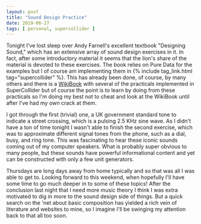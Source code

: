 ```yaml
---
layout: post
title: "Sound Design Practice"
date: 2019-06-27
tags: [ personal, supercollider ]
---
```


Tonight I've lost sleep over Andy Farnell's excellent textbook "Designing Sound," which has an extensive array of sound
design exercises in it. In fact, after some introductory material it seems that the lion's share of the material is
devoted to these exercises. The book relies on Pure Data for the examples but I of course am implementing them in {%
include tag_link.html tag="supercollider" %}. This has already been done, of course, by many others and there is a
[WikiBook](https://en.wikibooks.org/wiki/Designing_Sound_in_SuperCollider) with several of the practicals implemented in
SuperCollider but of course the point is to learn by doing from these practicals so I'm doing my best not to cheat and
look at the WikiBook until after I've had my own crack at them.

I got through the first (trivial) one, a UK government standard tone to indicate a street crossing, which is a pulsing
2.5 KHz sine wave. As I didn't have a ton of time tonight I wasn't able to finish the second exercise, which was to
approximate different signal tones from the phone, such as a dial, busy, and ring tone. This was fascinating to hear
these iconic sounds coming out of my computer speakers. What is probably super obvious to many people, but these sounds
have powerful informational content and yet can be constructed with only a few unit generators.

Thursdays are long days away from home typically and so that was all I was able to get to. Looking forward to this
weekend, when hopefully I'll have some time to go much deeper in to some of these topics! After the conclusion last
night that I need more music theory I think I was extra motivated to dig in more to the sound design side of things. But
a quick search on the 'net about basic composition has yielded a rich vein of literature and websites to mine, so I
imagine I'll be swinging my attention back to that all too soon.

